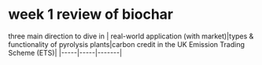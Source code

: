 # week 1 review of biochar

three main direction to dive in
| real-world application (with market)|types & functionality of pyrolysis plants|carbon credit in the UK Emission Trading Scheme (ETS)|
|-----|-----|-------|
